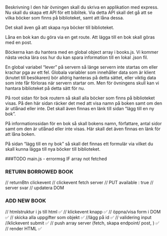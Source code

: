 Beskrivning
I den här övningen skall du skriva en applikation med express.
Nu skall du skapa ett API för ett biblitek. Via detta API skall det gå att se vilka böcker som finns på biblioteket, samt att låna dessa.

Det skall även gå att skapa nya böcker till biblioteket.

Låna en bok kan du göra via en get route. Att lägga till en bok skall göras med en post.

Böckerna kan du hantera med en global object array i books.js. Vi kommer nästa vecka lära oss hur du kan spara information till en lokal .json fil.

En global variabel “lever” på servern så länge servern inte startas om eller krachar pga av ett fel.
Globala variabler som innehåller data som är klient (knutet till besökaren) bör alldrig hanteras på detta sättet, eller viktig data som inte får förloras när servern startar om.
Men för övningens skull kan vi hantara biblioteket på detta sätt för nu. 

På root sidan för bok routern så skall alla böcker som finns på biblioteket visas. På den här sidan räcker det med att visa namn på boken samt om den är utlånad eller inte. Det skall även finnas en länk till sidan “lägg till en ny bok”.

På informationssidan för en bok så skall bokens namn, författare, antal sidor samt om den är utlånad eller inte visas. Här skall det även finnas en länk för att låna boken.

På sidan “lägg till en ny bok” så skall det finnas ett formulär via vilket du skall kunna lägga till nya böcker till biblioteket.


###TODO
main.js - errormsg IF array not fetched


### RETURN BORROWED BOOK 
// returnBtn clickevent
// clickevent fetch server
// PUT available : true
// server svar
// updatera DOM

### ADD NEW BOOK 
// htmlstruktur i js till html ✅
// klickevent knapp ✅
// öppna/visa form i DOM ✅
// skicka alla uppgifter som objekt ✅
//lägg på id ✅
// validering input 
//klickevent submit ✅
// push array server (fetch, skapa endpoint/ post, ) ✅
// render HTML ✅